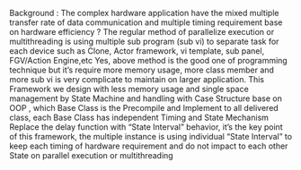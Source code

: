 Background :
The complex hardware application have the mixed multiple transfer rate of data communication and multiple timing requirement base on hardware efficiency ?
The regular method of parallelize execution or multithreading is using multiple sub program (sub vi) to separate task for each device such as Clone, Actor framework, vi template, sub panel, FGV/Action Engine,etc
Yes, above method is the good one of programming technique but it’s require more memory usage, more class member and more sub vi is very complicate to maintain on larger application.
This Framework we design with less memory usage and single space management by State Machine and handling with Case Structure base on OOP , which Base Class is the Precompile and Implement to all delivered class, each Base Class has independent Timing and State Mechanism
Replace the delay function with “State Interval” behavior, it’s the key point of this framework, the multiple instance is using individual “State Interval” to keep each timing of hardware requirement and do not impact to each other State on parallel execution or multithreading
